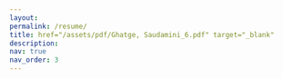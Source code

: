 ```yaml
---
layout:
permalink: /resume/
title: href="/assets/pdf/Ghatge, Saudamini_6.pdf" target="_blank"
description:
nav: true
nav_order: 3
---
```


